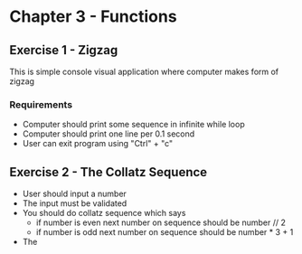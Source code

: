 # Chapter 3 - Functions

## Exercise 1 - Zigzag

This is simple console visual application where computer makes form of zigzag

### Requirements
* Computer should print some sequence in infinite while loop
* Computer should print one line per 0.1 second
* User can exit program using "Ctrl" + "c"

## Exercise 2 - The Collatz Sequence
* User should input a number
* The input must be validated
* You should do collatz sequence which says
  * if number is even next number on sequence should be number // 2
  * if number is odd next number on sequence should be number * 3 + 1
* The 